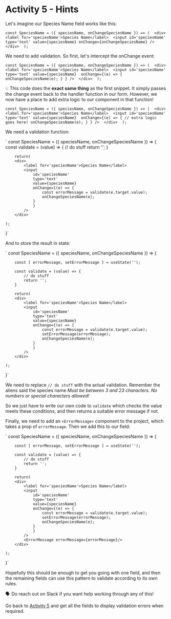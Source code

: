 # Activity 5 - Hints

Let's imagine our Species Name field works like this:

`
	const SpeciesName = ({ speciesName, onChangeSpeciesName }) => ( 
		<div> 
			<label for='speciesName'>Species Name</label> 
			<input id='speciesName' type='text' value={speciesName} onChange={onChangeSpeciesName} /> 
		</div> 
	);
`

We need to add validation. So first, let's intercept the onChange event:

`
	const SpeciesName = ({ speciesName, onChangeSpeciesName }) => ( 
		<div> 
			<label for='speciesName'>Species Name</label> 
			<input id='speciesName' type='text' value={speciesName} 
					onChange={(e) => { onChangeSpeciesName(e); } } /> 
		</div> 
	);
`

💡 This code does the **exact same thing** as the first snippet. It simply passes the change event back to the handler function in our form. However, we now have a place to add extra logic to our component in that function!


`
	const SpeciesName = ({ speciesName, onChangeSpeciesName }) => ( 
		<div> 
			<label for='speciesName'>Species Name</label> 
			<input id='speciesName' type='text' value={speciesName} 
					onChange={(e) => { // extra logic goes here!
										onChangeSpeciesName(e); } } /> 
		</div> 
	);
`

We need a validation function:

`
	const SpeciesName = ({ speciesName, onChangeSpeciesName }) => {
		const validate = (value) => {
		// do stuff
		return '';
		}

		return(
		<div>
			<label for='speciesName'>Species Name</label>
			<input
				id='speciesName'
				type='text'
				value={speciesName}
				onChange={(e) => {
					const errorMessage = validate(e.target.value);
					onChangeSpeciesName(e);
				}
				}
			/>
		</div>

	);
}`

And to store the result in state:

`
	const SpeciesName = ({ speciesName, onChangeSpeciesName }) => {

		const [ errorMessage, setErrorMessage ] = useState('');

		const validate = (value) => {
			// do stuff
			return '';
		}

		return(
		<div>
			<label for='speciesName'>Species Name</label>
			<input
				id='speciesName'
				type='text'
				value={speciesName}
				onChange={(e) => {
					const errorMessage = validate(e.target.value);
					setErrorMessage(errorMessage);
					onChangeSpeciesName(e);
				}
				}
			/>
		</div>

	);
}`

We need to replace `// do stuff` with the actual validation. Remember the aliens said the species name _Must be between 3 and 23 characters. No numbers or special characters allowed!_

So we just have to write our own code to `validate` which checks the value meets these conditions, and then returns a suitable error message if not.

Finally, we need to add an `<ErrorMessage>` component to the project, which takes a prop of `errorMessage`. Then we add this to our field:

`
	const SpeciesName = ({ speciesName, onChangeSpeciesName }) => {

		const [ errorMessage, setErrorMessage ] = useState('');

		const validate = (value) => {
			// do stuff
			return '';
		}

		return(
		<div>
			<label for='speciesName'>Species Name</label>
			<input
				id='speciesName'
				type='text'
				value={speciesName}
				onChange={(e) => {
					const errorMessage = validate(e.target.value);
					setErrorMessage(errorMessage);
					onChangeSpeciesName(e);
				}
				}
			/>
			<ErrorMessage errorMessage={errorMessage}/>
		</div>

	);
}`

Hopefully this should be enough to get you going with one field, and then the remaining fields can use this pattern to validate according to its own rules.

🗣  Do reach out on Slack if you want help working through any of this!

Go back to [Activity 5](./activity-5.md) and get all the fields to display validation errors when required.
